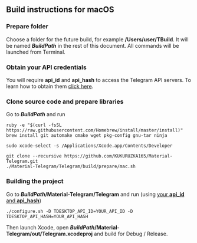 ## Build instructions for macOS

### Prepare folder

Choose a folder for the future build, for example **/Users/user/TBuild**. It will be named ***BuildPath*** in the rest of this document. All commands will be launched from Terminal.

### Obtain your API credentials

You will require **api_id** and **api_hash** to access the Telegram API servers. To learn how to obtain them [click here][api_credentials].

### Clone source code and prepare libraries

Go to ***BuildPath*** and run

    ruby -e "$(curl -fsSL https://raw.githubusercontent.com/Homebrew/install/master/install)"
    brew install git automake cmake wget pkg-config gnu-tar ninja

    sudo xcode-select -s /Applications/Xcode.app/Contents/Developer

    git clone --recursive https://github.com/KUKURUZKA165/Material-Telegram.git
    ./Material-Telegram/Telegram/build/prepare/mac.sh

### Building the project

Go to ***BuildPath*/Material-Telegram/Telegram** and run (using [your **api_id** and **api_hash**](#obtain-your-api-credentials))

    ./configure.sh -D TDESKTOP_API_ID=YOUR_API_ID -D TDESKTOP_API_HASH=YOUR_API_HASH

Then launch Xcode, open ***BuildPath*/Material-Telegram/out/Telegram.xcodeproj** and build for Debug / Release.

[api_credentials]: api_credentials.md
